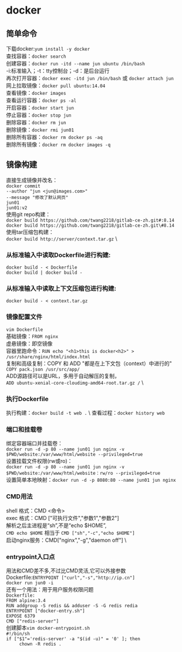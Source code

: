 # docker
## 简单命令
下载docker:`yum install -y docker` \
查找容器：`docker search` \
创建容器：`docker run -itd --name jun ubuntu /bin/bash` \
  -i:标准输入；-t：tty控制台；-d：是后台运行 \
再次打开容器：`docker exec -itd jun /bin/bash` 或 `docker attach jun` \
网上拉取镜像：`docker pull ubuntu:14.04` \
查看镜像：`docker images` \
查看运行容器：`docker ps -al` \
开启容器：`docker start jun` \
停止容器：`docker stop jun` \
删除容器：`docker rm jun` \
删除镜像：`docker rmi jun01` \
删除所有容器：`docker rm docker ps -aq` \
删除所有镜像：`docker rm docker images -q`
## 镜像构建
直接生成镜像并改名： \
`docker commit` \
`--author "jun <jun@images.com>"` \
`--message "修改了默认网页"` \
`jun01` \
`jun01:v2` \
使用git repo构建： \
`docker build https://github.com/twang2218/gitlab-ce-zh.git#:8.14` \
`docker build https://github.com/twang2218/gitlab-ce-zh.git\#8.14` \
使用tar压缩包构建： \
`docker build http://server/context.tar.gz` \
### 从标准输入中读取Dockerfile进行构建:
`docker build - < Dockerfile` \
`docker build | docker build -`
### 从标准输入中读取上下文压缩包进行构建:
`docker build - < context.tar.gz`
###  镜像配置文件
`vim Dockerfile` \
基础镜像：`FROM nginx` \
虚悬镜像：即空镜像 \
容器里跑命令：`RUN echo "<h1>this is docker<h2>" > /usr/share/nginx/html/index.html` \
复制和高级复制：COPY 和 ADD "都是在上下文包（context）中进行的" \
`COPY pack.json /usr/src/app/` \
ADD源路径可以是URL，多用于自动解压的复制， \
`ADD ubuntu-xenial-core-cloudimg-amd64-root.tar.gz /` \
### 执行Dockerfile
执行构建：`docker build -t web .` \ 
查看过程：`docker history web`
### 端口和挂载卷
绑定容器端口并挂载卷： \
`docker run -d -p 80 --name jun01 jun nginx -v $PWD/website:/var/www/html/website --privileged=true ` \
设置挂载文件权限(rw或ro)： \
`docker run -d -p 80 --name jun01 jun nginx -v $PWD/website:/var/www/html/website：rw/ro --privileged=true ` \
设置简单本地映射：`docker run -d -p 8080:80 --name jun01 jun nginx`
### CMD用法
shell 格式：CMD <命令> \
exec 格式：CMD ["可执行文件","参数1","参数2"] \
解析之后主进程是“sh”,不是“echo $HOME”, \
`CMD echo $HOME` 相当于 `CMD ["sh","-c","echo $HOME"]` \
启动nginx服务：CMD["nginx","-g","daemon off"] \
### entrypoint入口点
用法和CMD差不多,不过比CMD灵活,它可以外接参数 \
Dockerfile:`ENTRYPOINT ["curl","-s","http://ip.cn"]` \
`docker run jun0 -i` \
还有一个用法：用于用户服务权限问题 \
`Dockerfile:` \
`FROM alpine:3.4` \
`RUN addgroup -S redis && adduser -S -G redis redia` \
`ENTRYPOINT ["docker-entry.sh"]` \
`EXPOSE 6379` \
`CMD ["redis-server"]` \
创建脚本`vim docker-entrypoint.sh` \
`#!/bin/sh` \
`if ["$1"='redis-server' -a "$(id -u)" = '0' ]; then` \
`     chown -R redis .`





